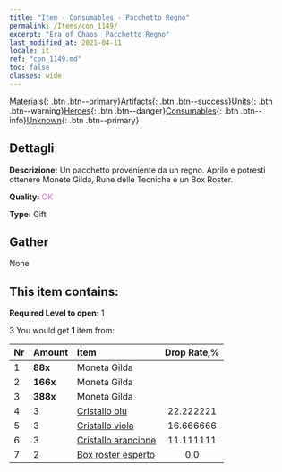 ```yaml
---
title: "Item - Consumables - Pacchetto Regno"
permalink: /Items/con_1149/
excerpt: "Era of Chaos  Pacchetto Regno"
last_modified_at: 2021-04-11
locale: it
ref: "con_1149.md"
toc: false
classes: wide
---
```

 [Materials](/it/Items/){: .btn .btn--primary}[Artifacts](/it/Items/Artifacts/){: .btn .btn--success}[Units](/it/Items/Units/){: .btn .btn--warning}[Heroes](/it/Items/Heroes/){: .btn .btn--danger}[Consumables](/it/Items/Consumables/){: .btn .btn--info}[Unknown](/it/Items/Unknown/){: .btn .btn--primary}

## Dettagli
 **Descrizione:** Un pacchetto proveniente da un regno. Aprilo e potresti ottenere Monete Gilda, Rune delle Tecniche e un Box Roster.

 **Quality:** <span style="color: #DA70D6">OK</span>

 **Type:** Gift

## Gather

  None

## This item contains:

 **Required Level to open:** 1

 3 You would get **1** item  from:

  | Nr | Amount |     Item    | Drop Rate,% |
  |:---|:-------|:------------|:---------:|
  | 1 |  **88x** | Moneta Gilda |  | 22.222221 | 
  | 2 |  **166x** | Moneta Gilda |  | 16.666666 | 
  | 3 |  **388x** | Moneta Gilda |  | 11.111111 | 
  | 4 | 3 | [Cristallo blu](/it/Items/con_716/) | 22.222221 | 
  | 5 | 3 | [Cristallo viola](/it/Items/con_720/) | 16.666666 | 
  | 6 | 3 | [Cristallo arancione](/it/Items/con_730/) | 11.111111 | 
  | 7 | 2 | [Box roster esperto](/it/Items/con_773/) | 0.0 | 
